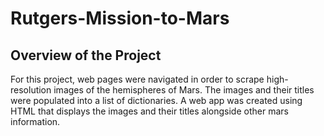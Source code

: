 # Rutgers-Mission-to-Mars

## Overview of the Project

For this project, web pages were navigated in order to scrape high-resolution images of the hemispheres of Mars. The images and their titles were populated into a list of
dictionaries. A web app was created using HTML that displays the images and their titles alongside other mars information. 